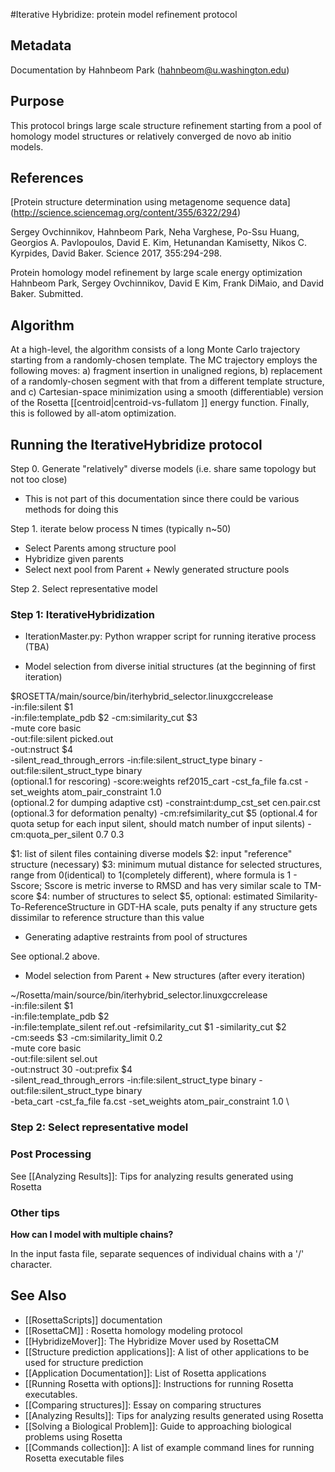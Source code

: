 #Iterative Hybridize: protein model refinement protocol

## Metadata

Documentation by Hahnbeom Park (hahnbeom@u.washington.edu)

## Purpose

This protocol brings large scale structure refinement starting from a pool of homology model structures or relatively converged de novo ab initio models.

## References

[Protein structure determination using metagenome sequence data]
(http://science.sciencemag.org/content/355/6322/294)

Sergey Ovchinnikov, Hahnbeom Park, Neha Varghese, Po-Ssu Huang, Georgios A. Pavlopoulos, David E. Kim, Hetunandan Kamisetty, Nikos C. Kyrpides, David Baker. 
Science 2017, 355:294-298.

Protein homology model refinement by large scale energy optimization
Hahnbeom Park, Sergey Ovchinnikov, David E Kim, Frank DiMaio, and David Baker. Submitted.

## Algorithm

At a high-level, the algorithm consists of a long Monte Carlo trajectory starting from a randomly-chosen template.  The MC trajectory employs the following moves: a) fragment insertion in unaligned regions, b) replacement of a randomly-chosen segment with that from a different template structure, and c) Cartesian-space minimization using a smooth (differentiable) version of the Rosetta [[centroid|centroid-vs-fullatom ]] energy function.  Finally, this is followed by all-atom optimization.

## Running the IterativeHybridize protocol

Step 0. Generate "relatively" diverse models (i.e. share same topology but not too close)
- This is not part of this documentation since there could be various methods for doing this 

Step 1. iterate below process N times (typically n~50)
- Select Parents among structure pool
- Hybridize given parents
- Select next pool from Parent + Newly generated structure pools

Step 2. Select representative model

### Step 1: IterativeHybridization

* IterationMaster.py: Python wrapper script for running iterative process
(TBA)

* Model selection from diverse initial structures (at the beginning of first iteration)

$ROSETTA/main/source/bin/iterhybrid_selector.linuxgccrelease \
-in:file:silent $1 \
-in:file:template_pdb $2 -cm:similarity_cut $3 \
-mute core basic \
-out:file:silent picked.out \
-out:nstruct $4 \
-silent_read_through_errors -in:file:silent_struct_type binary -out:file:silent_struct_type binary \
(optional.1 for rescoring) -score:weights ref2015_cart -cst_fa_file fa.cst -set_weights atom_pair_constraint 1.0 \
(optional.2 for dumping adaptive cst) -constraint:dump_cst_set cen.pair.cst
(optional.3 for deformation penalty) -cm:refsimilarity_cut $5 
(optional.4 for quota setup for each input silent, should match number of input silents) -cm:quota_per_silent 0.7 0.3 

$1: list of silent files containing diverse models
$2: input "reference" structure (necessary)
$3: minimum mutual distance for selected structures, range from 0(identical) to 1(completely different), where formula is 1 - Sscore; Sscore is metric inverse to RMSD and has very similar scale to TM-score
$4: number of structures to select
$5, optional: estimated Similarity-To-ReferenceStructure in GDT-HA scale, puts penalty if any structure gets dissimilar to reference structure than this value

* Generating adaptive restraints from pool of structures

See optional.2 above. 

* Model selection from Parent + New structures (after every iteration)

~/Rosetta/main/source/bin/iterhybrid_selector.linuxgccrelease \
-in:file:silent $1 \
-in:file:template_pdb $2 \
-in:file:template_silent ref.out -refsimilarity_cut $1 -similarity_cut $2 \
-cm:seeds $3 -cm:similarity_limit 0.2 \
-mute core basic \
-out:file:silent sel.out \
-out:nstruct 30 -out:prefix $4 \
-silent_read_through_errors -in:file:silent_struct_type binary -out:file:silent_struct_type binary \
-beta_cart -cst_fa_file fa.cst -set_weights atom_pair_constraint 1.0 \



### Step 2: Select representative model


### Post Processing

See [[Analyzing Results]]: Tips for analyzing results generated using Rosetta

### Other tips

**How can I model with multiple chains?**

In the input fasta file, separate sequences of individual chains with a '/' character.


## See Also

* [[RosettaScripts]] documentation
* [[RosettaCM]] : Rosetta homology modeling protocol
* [[HybridizeMover]]: The Hybridize Mover used by RosettaCM
* [[Structure prediction applications]]: A list of other applications to be used for structure prediction
* [[Application Documentation]]: List of Rosetta applications
* [[Running Rosetta with options]]: Instructions for running Rosetta executables.
* [[Comparing structures]]: Essay on comparing structures
* [[Analyzing Results]]: Tips for analyzing results generated using Rosetta
* [[Solving a Biological Problem]]: Guide to approaching biological problems using Rosetta
* [[Commands collection]]: A list of example command lines for running Rosetta executable files